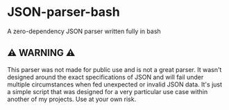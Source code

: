 # JSON-parser-bash

A zero-dependency JSON parser written fully in bash

## ⚠ WARNING ⚠

This parser was not made for public use and is not a great parser. It wasn't designed around the exact specifications of JSON and will fail under multiple circumstances when fed unexpected or invalid JSON data. It's just a simple script that was designed for a very particular use case within another of my projects. Use at your own risk.
